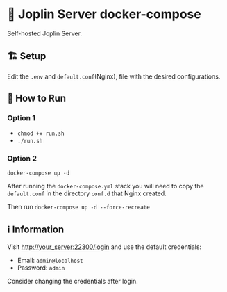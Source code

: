 # 📝 Joplin Server docker-compose
Self-hosted Joplin Server.

## 🏗️ Setup
Edit the `.env` and `default.conf`(Nginx), file with the desired configurations.

## 🚀 How to Run
### Option 1
* `chmod +x run.sh`
* `./run.sh`

### Option 2 
`docker-compose up -d`

After running the `docker-compose.yml` stack you will need to copy the `default.conf` in the directory `conf.d` that Nginx created.

Then run
`docker-compose up -d --force-recreate`

## ℹ️ Information
Visit [http://your_server:22300/login](http://your_server:22300/login) and use the default credentials:
* Email: `admin@localhost`
* Password: `admin`

Consider changing the credentials after login.
